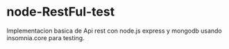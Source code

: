 # node-RestFul-test
 
 Implementacion basica de Api rest con node.js express y mongodb usando insomnia.core para testing.
